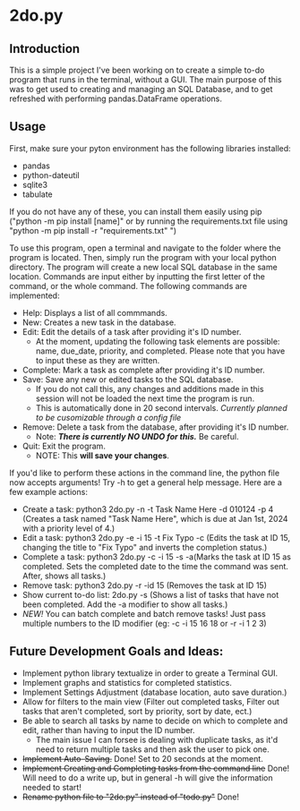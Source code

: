 # 2do.py

## Introduction
This is a simple project I've been working on to create a simple to-do program that runs in the terminal, without a GUI. The main purpose of this was to get used to creating and managing an SQL Database, and to get refreshed with performing pandas.DataFrame operations.

## Usage
First, make sure your pyton environment has the following libraries installed:
- pandas
- python-dateutil
- sqlite3
- tabulate

If you do not have any of these, you can install them easily using pip ("python -m pip install [name]" or by running the requirements.txt file using "python -m pip install -r "requirements.txt" ")

To use this program, open a terminal and navigate to the folder where the program is located. Then, simply run the program with your local python directory. The program will create a new local SQL database in the same location. Commands are input either by inputting the first letter of the command, or the whole command. The following commands are implemented: 

- Help: Displays a list of all commmands.
- New: Creates a new task in the database.
- Edit: Edit the details of a task after providing it's ID number. 
    - At the moment, updating the following task elements are possible: name, due_date, priority, and completed. Please note that you have to input these as they are written.
- Complete: Mark a task as complete after providing it's ID number.
- Save: Save any new or edited tasks to the SQL database. 
    - If you do not call this, any changes and additions made in this session will not be loaded the next time the program is run.
    - This is automatically done in 20 second intervals. *Currently planned to be cusomizable through a config file*
- Remove: Delete a task from the database, after providing it's ID number.
    - Note: ***There is currently NO UNDO for this.*** Be careful.
- Quit: Exit the program.
    - NOTE: This **will save your changes**.

If you'd like to perform these actions in the command line, the python file now accepts arguments! Try -h to get a general help message. Here are a few example actions:
- Create a task: python3 2do.py -n -t Task Name Here -d 010124 -p 4 (Creates a task named "Task Name Here", which is due at Jan 1st, 2024 with a priority level of 4.)
- Edit a task: python3 2do.py -e -i 15 -t Fix Typo -c (Edits the task at ID 15, changing the title to "Fix Typo" and inverts the completion status.)
- Complete a task: python3 2do.py -c -i 15 -s -a(Marks the task at ID 15 as completed. Sets the completed date to the time the command was sent. After, shows all tasks.)
- Remove task: python3 2do.py -r -id 15 (Removes the task at ID 15)
- Show current to-do list: 2do.py -s (Shows a list of tasks that have not been completed. Add the -a modifier to show all tasks.)
- *NEW!* You can batch complete and batch remove tasks! Just pass multiple numbers to the ID modifier (eg: -c -i 15 16 18 or -r -i 1 2 3)

## Future Development Goals and Ideas:
- Implement python library textualize in order to greate a Terminal GUI.
- Implement graphs and statistics for completed statistics.
- Implement Settings Adjustment (database location, auto save duration.)
- Allow for filters to the main view (Filter out completed tasks, Filter out tasks that aren't completed, sort by priority, sort by date, ect.)
- Be able to search all tasks by name to decide on which to complete and edit, rather than having to input the ID number.
    - The main issue I can forsee is dealing with duplicate tasks, as it'd need to return multiple tasks and then ask the user to pick one.
- ~~Implement Auto-Saving.~~ Done! Set to 20 seconds at the moment.
- ~~Implement Creating and Completing tasks from the command line~~ Done! Will need to do a write up, but in general -h will give the information needed to start!
- ~~Rename python file to "2do.py" instead of "todo.py"~~ Done!

